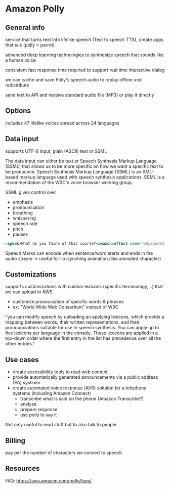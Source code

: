 # Amazon Polly

## General info

service that turns text into lifelike speech (Text to speech TTS), create apps that talk (polly = parrot)

advanced deep learning technologies to synthesize speech that sounds like a human voice

consistent fast response time required to support real time interactive dialog

we can cache and save Polly's speech audio to replay offline and redistribute

send text to API and receive standard audio file (MP3) or play it directly

## Options
includes 47 lifelike voices spread across 24 languages

## Data input
supports UTF-8 input, plain (ASCII) text or SSML

The data input can either be text or Speech Synthesis Markup Language (SSML) that allows us to be more specific
on how we want a specific text to be pronounce. Speech Synthesis Markup Language (SSML) is an XML-based markup language used with speech synthesis applications. 
SSML is a recommendation of the W3C's voice browser working group.

SSML gives control over

* emphasis
* pronounciation
* breathing
* whispering
* speech rate
* pitch
* pauses

```html
<speak>What do you think of this course?<amazon:effect name="whispered">I think it is great.</amazon:effect></speak>
```

Speech Marks can encode when sentence/word starts and ends in the audio stream -> useful for lip-synching animation (like animated character)

## Customizations
supports customizations with custom lexicons (specific terminology, ..) that we can upload to AWS

* customize pronouciation of specific words & phrases
* ex: "World Wide Web Consortium" instead of W3C

"you can modify speech by uploading an applying lexicons, which provide a mapping between words, their written representations,
and their pronounciations suitable for use in speech synthesis. You can apply up to five lexicons per language in the console.
These lexicons are applied in a top-down order where the first entry in the list has precedence over all the other entries."

## Use cases
* create accessibility tools to read web content
* provide automatically generated announcements via a public address (PA) systsem
* create automated voice response (AVR) solution for a telephony systems (including Amazon Connect)
    * transcribe what is said on the phone (Amazon Transcribe?)
    * analyze
    * prepare response
    * use polly to say it

Not only useful to read stuff but to also talk to people

## Billing

pay per the number of characters we convert to speech

## Resources

FAQ: https://aws.amazon.com/polly/faqs/
